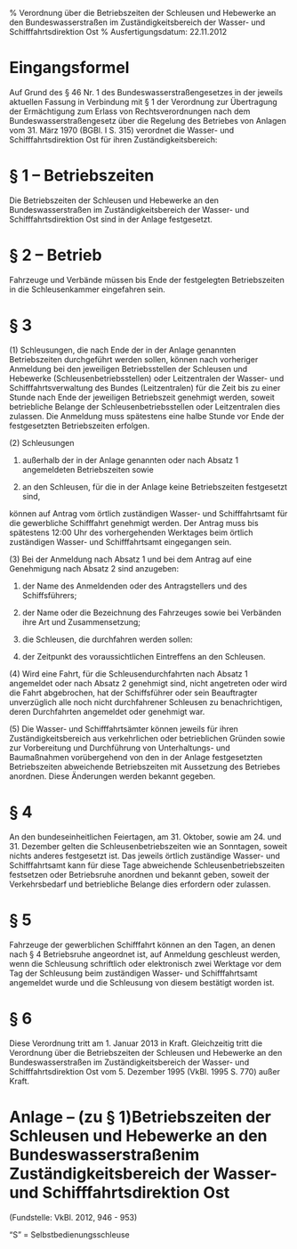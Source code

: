 % Verordnung über die Betriebszeiten der Schleusen und Hebewerke an den Bundeswasserstraßen im Zuständigkeitsbereich der Wasser- und Schifffahrtsdirektion Ost
% Ausfertigungsdatum: 22.11.2012
 
# Eingangsformel

Auf Grund des § 46 Nr. 1 des Bundeswasserstraßengesetzes in der jeweils aktuellen Fassung in Verbindung mit § 1 der Verordnung zur Übertragung der Ermächtigung zum Erlass von Rechtsverordnungen nach dem Bundeswasserstraßengesetz über die Regelung des Betriebes von Anlagen vom 31. März 1970 (BGBl. I S. 315) verordnet die Wasser- und Schifffahrtsdirektion Ost für ihren Zuständigkeitsbereich:

# § 1 – Betriebszeiten

Die Betriebszeiten der Schleusen und Hebewerke an den Bundeswasserstraßen im Zuständigkeitsbereich der Wasser- und Schifffahrtsdirektion Ost sind in der Anlage festgesetzt.

# § 2 – Betrieb

Fahrzeuge und Verbände müssen bis Ende der festgelegten Betriebszeiten in die Schleusenkammer eingefahren sein.

# § 3

(1) Schleusungen, die nach Ende der in der Anlage genannten Betriebszeiten durchgeführt werden sollen, können nach vorheriger Anmeldung bei den jeweiligen Betriebsstellen der Schleusen und Hebewerke (Schleusenbetriebsstellen) oder Leitzentralen der Wasser- und Schifffahrtsverwaltung des Bundes (Leitzentralen) für die Zeit bis zu einer Stunde nach Ende der jeweiligen Betriebszeit genehmigt werden, soweit betriebliche Belange der Schleusenbetriebsstellen oder Leitzentralen dies zulassen. Die Anmeldung muss spätestens eine halbe Stunde vor Ende der festgesetzten Betriebszeiten erfolgen.

(2) Schleusungen

1. außerhalb der in der Anlage genannten oder nach Absatz 1 angemeldeten Betriebszeiten sowie

2. an den Schleusen, für die in der Anlage keine Betriebszeiten festgesetzt sind,

<!-- -->

  
können auf Antrag vom örtlich zuständigen Wasser- und Schifffahrtsamt für die gewerbliche Schifffahrt genehmigt werden. Der Antrag muss bis spätestens 12:00 Uhr des vorhergehenden Werktages beim örtlich zuständigen Wasser- und Schifffahrtsamt eingegangen sein.

<!-- -->

(3) Bei der Anmeldung nach Absatz 1 und bei dem Antrag auf eine Genehmigung nach Absatz 2 sind anzugeben:

1. der Name des Anmeldenden oder des Antragstellers und des Schiffsführers;

2. der Name oder die Bezeichnung des Fahrzeuges sowie bei Verbänden ihre Art und Zusammensetzung;

3. die Schleusen, die durchfahren werden sollen:

4. der Zeitpunkt des voraussichtlichen Eintreffens an den Schleusen.

<!-- -->

(4) Wird eine Fahrt, für die Schleusendurchfahrten nach Absatz 1 angemeldet oder nach Absatz 2 genehmigt sind, nicht angetreten oder wird die Fahrt abgebrochen, hat der Schiffsführer oder sein Beauftragter unverzüglich alle noch nicht durchfahrener Schleusen zu benachrichtigen, deren Durchfahrten angemeldet oder genehmigt war.

(5) Die Wasser- und Schifffahrtsämter können jeweils für ihren Zuständigkeitsbereich aus verkehrlichen oder betrieblichen Gründen sowie zur Vorbereitung und Durchführung von Unterhaltungs- und Baumaßnahmen vorübergehend von den in der Anlage festgesetzten Betriebszeiten abweichende Betriebszeiten mit Aussetzung des Betriebes anordnen. Diese Änderungen werden bekannt gegeben.

# § 4

An den bundeseinheitlichen Feiertagen, am 31. Oktober, sowie am 24. und 31. Dezember gelten die Schleusenbetriebszeiten wie an Sonntagen, soweit nichts anderes festgesetzt ist. Das jeweils örtlich zuständige Wasser- und Schifffahrtsamt kann für diese Tage abweichende Schleusenbetriebszeiten festsetzen oder Betriebsruhe anordnen und bekannt geben, soweit der Verkehrsbedarf und betriebliche Belange dies erfordern oder zulassen.

# § 5

Fahrzeuge der gewerblichen Schifffahrt können an den Tagen, an denen nach § 4 Betriebsruhe angeordnet ist, auf Anmeldung geschleust werden, wenn die Schleusung schriftlich oder elektronisch zwei Werktage vor dem Tag der Schleusung beim zuständigen Wasser- und Schifffahrtsamt angemeldet wurde und die Schleusung von diesem bestätigt worden ist.

# § 6

Diese Verordnung tritt am 1. Januar 2013 in Kraft. Gleichzeitig tritt die Verordnung über die Betriebszeiten der Schleusen und Hebewerke an den Bundeswasserstraßen im Zuständigkeitsbereich der Wasser- und Schifffahrtsdirektion Ost vom 5. Dezember 1995 (VkBl. 1995 S. 770) außer Kraft.

# Anlage – (zu § 1)Betriebszeiten der Schleusen und Hebewerke an den Bundeswasserstraßenim Zuständigkeitsbereich der Wasser- und Schifffahrtsdirektion Ost

(Fundstelle: VkBl. 2012, 946 - 953)

“S” = Selbstbedienungsschleuse
